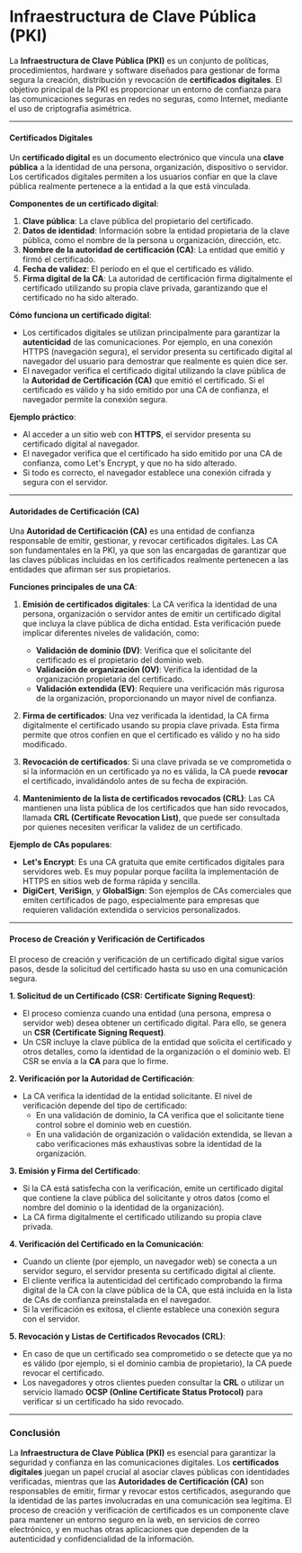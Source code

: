# **Infraestructura de Clave Pública (PKI)**

La **Infraestructura de Clave Pública (PKI)** es un conjunto de políticas, procedimientos, hardware y software diseñados para gestionar de forma segura la creación, distribución y revocación de **certificados digitales**. El objetivo principal de la PKI es proporcionar un entorno de confianza para las comunicaciones seguras en redes no seguras, como Internet, mediante el uso de criptografía asimétrica.

---

#### **Certificados Digitales**

Un **certificado digital** es un documento electrónico que vincula una **clave pública** a la identidad de una persona, organización, dispositivo o servidor. Los certificados digitales permiten a los usuarios confiar en que la clave pública realmente pertenece a la entidad a la que está vinculada.

**Componentes de un certificado digital**:
1. **Clave pública**: La clave pública del propietario del certificado.
2. **Datos de identidad**: Información sobre la entidad propietaria de la clave pública, como el nombre de la persona u organización, dirección, etc.
3. **Nombre de la autoridad de certificación (CA)**: La entidad que emitió y firmó el certificado.
4. **Fecha de validez**: El período en el que el certificado es válido.
5. **Firma digital de la CA**: La autoridad de certificación firma digitalmente el certificado utilizando su propia clave privada, garantizando que el certificado no ha sido alterado.

**Cómo funciona un certificado digital**:
- Los certificados digitales se utilizan principalmente para garantizar la **autenticidad** de las comunicaciones. Por ejemplo, en una conexión HTTPS (navegación segura), el servidor presenta su certificado digital al navegador del usuario para demostrar que realmente es quien dice ser.
- El navegador verifica el certificado digital utilizando la clave pública de la **Autoridad de Certificación (CA)** que emitió el certificado. Si el certificado es válido y ha sido emitido por una CA de confianza, el navegador permite la conexión segura.

**Ejemplo práctico**:
- Al acceder a un sitio web con **HTTPS**, el servidor presenta su certificado digital al navegador.
- El navegador verifica que el certificado ha sido emitido por una CA de confianza, como Let's Encrypt, y que no ha sido alterado.
- Si todo es correcto, el navegador establece una conexión cifrada y segura con el servidor.

---

#### **Autoridades de Certificación (CA)**

Una **Autoridad de Certificación (CA)** es una entidad de confianza responsable de emitir, gestionar, y revocar certificados digitales. Las CA son fundamentales en la PKI, ya que son las encargadas de garantizar que las claves públicas incluidas en los certificados realmente pertenecen a las entidades que afirman ser sus propietarios.

**Funciones principales de una CA**:
1. **Emisión de certificados digitales**: La CA verifica la identidad de una persona, organización o servidor antes de emitir un certificado digital que incluya la clave pública de dicha entidad. Esta verificación puede implicar diferentes niveles de validación, como:
   - **Validación de dominio (DV)**: Verifica que el solicitante del certificado es el propietario del dominio web.
   - **Validación de organización (OV)**: Verifica la identidad de la organización propietaria del certificado.
   - **Validación extendida (EV)**: Requiere una verificación más rigurosa de la organización, proporcionando un mayor nivel de confianza.

2. **Firma de certificados**: Una vez verificada la identidad, la CA firma digitalmente el certificado usando su propia clave privada. Esta firma permite que otros confíen en que el certificado es válido y no ha sido modificado.

3. **Revocación de certificados**: Si una clave privada se ve comprometida o si la información en un certificado ya no es válida, la CA puede **revocar** el certificado, invalidándolo antes de su fecha de expiración.

4. **Mantenimiento de la lista de certificados revocados (CRL)**: Las CA mantienen una lista pública de los certificados que han sido revocados, llamada **CRL (Certificate Revocation List)**, que puede ser consultada por quienes necesiten verificar la validez de un certificado.

**Ejemplo de CAs populares**:
- **Let's Encrypt**: Es una CA gratuita que emite certificados digitales para servidores web. Es muy popular porque facilita la implementación de HTTPS en sitios web de forma rápida y sencilla.
- **DigiCert**, **VeriSign**, y **GlobalSign**: Son ejemplos de CAs comerciales que emiten certificados de pago, especialmente para empresas que requieren validación extendida o servicios personalizados.

---

#### **Proceso de Creación y Verificación de Certificados**

El proceso de creación y verificación de un certificado digital sigue varios pasos, desde la solicitud del certificado hasta su uso en una comunicación segura.

**1. Solicitud de un Certificado (CSR: Certificate Signing Request)**:
   - El proceso comienza cuando una entidad (una persona, empresa o servidor web) desea obtener un certificado digital. Para ello, se genera un **CSR (Certificate Signing Request)**.
   - Un CSR incluye la clave pública de la entidad que solicita el certificado y otros detalles, como la identidad de la organización o el dominio web. El CSR se envía a la **CA** para que lo firme.

**2. Verificación por la Autoridad de Certificación**:
   - La CA verifica la identidad de la entidad solicitante. El nivel de verificación depende del tipo de certificado:
     - En una validación de dominio, la CA verifica que el solicitante tiene control sobre el dominio web en cuestión.
     - En una validación de organización o validación extendida, se llevan a cabo verificaciones más exhaustivas sobre la identidad de la organización.
   
**3. Emisión y Firma del Certificado**:
   - Si la CA está satisfecha con la verificación, emite un certificado digital que contiene la clave pública del solicitante y otros datos (como el nombre del dominio o la identidad de la organización).
   - La CA firma digitalmente el certificado utilizando su propia clave privada.

**4. Verificación del Certificado en la Comunicación**:
   - Cuando un cliente (por ejemplo, un navegador web) se conecta a un servidor seguro, el servidor presenta su certificado digital al cliente.
   - El cliente verifica la autenticidad del certificado comprobando la firma digital de la CA con la clave pública de la CA, que está incluida en la lista de CAs de confianza preinstalada en el navegador.
   - Si la verificación es exitosa, el cliente establece una conexión segura con el servidor.

**5. Revocación y Listas de Certificados Revocados (CRL)**:
   - En caso de que un certificado sea comprometido o se detecte que ya no es válido (por ejemplo, si el dominio cambia de propietario), la CA puede revocar el certificado.
   - Los navegadores y otros clientes pueden consultar la **CRL** o utilizar un servicio llamado **OCSP (Online Certificate Status Protocol)** para verificar si un certificado ha sido revocado.

---

### **Conclusión**

La **Infraestructura de Clave Pública (PKI)** es esencial para garantizar la seguridad y confianza en las comunicaciones digitales. Los **certificados digitales** juegan un papel crucial al asociar claves públicas con identidades verificadas, mientras que las **Autoridades de Certificación (CA)** son responsables de emitir, firmar y revocar estos certificados, asegurando que la identidad de las partes involucradas en una comunicación sea legítima. El proceso de creación y verificación de certificados es un componente clave para mantener un entorno seguro en la web, en servicios de correo electrónico, y en muchas otras aplicaciones que dependen de la autenticidad y confidencialidad de la información.